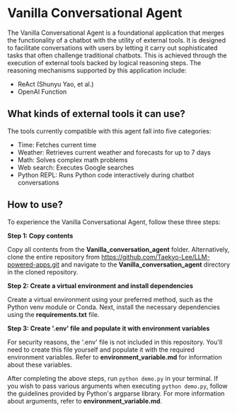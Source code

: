 # Vanilla Conversational Agent  
  
The Vanilla Conversational Agent is a foundational application that merges the functionality of a chatbot with the utility of external tools. It is designed to facilitate conversations with users by letting it carry out sophisticated tasks that often challenge traditional chatbots. This is achieved through the execution of external tools backed by logical reasoning steps. The reasoning mechanisms supported by this application include:
  
* ReAct (Shunyu Yao, et al.)  
* OpenAI Function   

## What kinds of external tools it can use? 

The tools currently compatible with this agent fall into five categories:
- Time: Fetches current time
- Weather: Retrieves current weather and forecasts for up to 7 days
- Math: Solves complex math problems
- Web search: Executes Google searches
- Python REPL: Runs Python code interactively during chatbot conversations
  
  
## How to use? 

To experience the Vanilla Conversational Agent, follow these three steps:
  
**Step 1: Copy contents**

Copy all contents from the **Vanilla_conversation_agent** folder. Alternatively, clone the entire repository from https://github.com/Taekyo-Lee/LLM-powered-apps.git and navigate to the **Vanilla_conversation_agent** directory in the cloned repository.

**Step 2: Create a virtual environment and install dependencies**

Create a virtual environment using your preferred method, such as the Python venv module or Conda. Next, install the necessary dependencies using the **requirements.txt** file.

**Step 3: Create '.env' file and populate it with environment variables**

For security reasons, the '.env' file is not included in this repository. You'll need to create this file yourself and populate it with the required environment variables. Refer to **environment_variable.md** for information about these variables.

After completing the above steps, run `python demo.py` in your terminal. If you wish to pass various arguments when executing `python demo.py`, follow the guidelines provided by Python's argparse library. For more information about arguments, refer to **environment_variable.md**.
  
